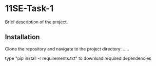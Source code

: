 # 11SE-Task-1

Brief description of the project.

## Installation

Clone the repository and navigate to the project directory:
.....

type "pip install -r requirements.txt" to download required dependencies
